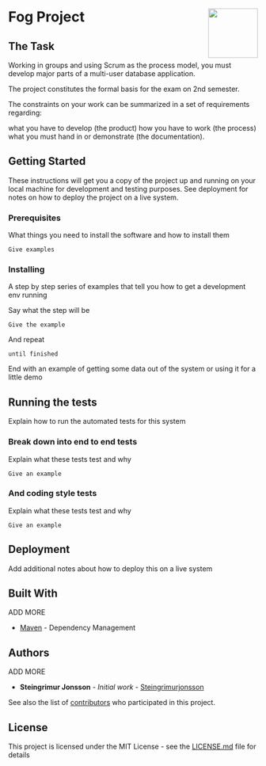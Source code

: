 # Fog Project <img align="right" width="100" height="100" src="http://shop.johannesfog.dk/gfx/foglogok.png">


## The Task

Working in groups and using Scrum as the process model, you must develop major parts of a multi-user database application.

The project constitutes the formal basis for the exam on 2nd semester.

The constraints on your work can be summarized in a set of requirements regarding:

what you have to develop (the product)
how you have to work (the process)
what you must hand in or demonstrate (the documentation).

## Getting Started

These instructions will get you a copy of the project up and running on your local machine for development and testing purposes. See deployment for notes on how to deploy the project on a live system.

### Prerequisites

What things you need to install the software and how to install them

```
Give examples
```

### Installing

A step by step series of examples that tell you how to get a development env running

Say what the step will be

```
Give the example
```

And repeat

```
until finished
```

End with an example of getting some data out of the system or using it for a little demo

## Running the tests

Explain how to run the automated tests for this system

### Break down into end to end tests

Explain what these tests test and why

```
Give an example
```

### And coding style tests

Explain what these tests test and why

```
Give an example
```

## Deployment

Add additional notes about how to deploy this on a live system

## Built With
ADD MORE
* [Maven](https://maven.apache.org/) - Dependency Management

## Authors
ADD MORE
* **Steingrimur Jonsson** - *Initial work* - [Steingrimurjonsson](https://github.com/Steingrimurjonsson)

See also the list of [contributors](https://github.com/Steingrimurjonsson/FogProjekt/contributors) who participated in this project.

## License

This project is licensed under the MIT License - see the [LICENSE.md](LICENSE.md) file for details
